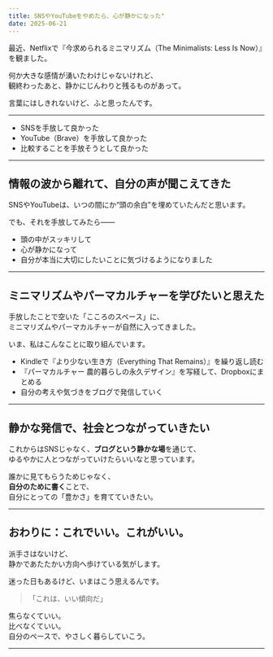 ```yaml
---
title: SNSやYouTubeをやめたら、心が静かになった"
date: 2025-06-21
---
```


最近、Netflixで『今求められるミニマリズム（The Minimalists: Less Is Now）』を観ました。

何か大きな感情が湧いたわけじゃないけれど、  
観終わったあと、静かにじんわりと残るものがあって。

言葉にはしきれないけど、ふと思ったんです。

---

- SNSを手放して良かった  
- YouTube（Brave）を手放して良かった  
- 比較することを手放そうとして良かった  

---

## 情報の波から離れて、自分の声が聞こえてきた

SNSやYouTubeは、いつの間にか“頭の余白”を埋めていたんだと思います。

でも、それを手放してみたら——

- 頭の中がスッキリして  
- 心が静かになって  
- 自分が本当に大切にしたいことに気づけるようになりました

---

## ミニマリズムやパーマカルチャーを学びたいと思えた

手放したことで空いた「こころのスペース」に、  
ミニマリズムやパーマカルチャーが自然に入ってきました。

いま、私はこんなことに取り組んでいます。

- Kindleで『より少ない生き方（Everything That Remains）』を繰り返し読む
- 『パーマカルチャー 農的暮らしの永久デザイン』を写経して、Dropboxにまとめる
- 自分の考えや気づきをブログで発信していく

---

## 静かな発信で、社会とつながっていきたい

これからはSNSじゃなく、**ブログという静かな場**を通じて、  
ゆるやかに人とつながっていけたらいいなと思っています。

誰かに見てもらうためじゃなく、  
**自分のために書く**ことで、  
自分にとっての「豊かさ」を育てていきたい。

---

## おわりに：これでいい。これがいい。

派手さはないけど、  
静かであたたかい方向へ歩けている気がします。

迷った日もあるけど、いまはこう思えるんです。

> 「これは、いい傾向だ」

焦らなくていい。  
比べなくていい。  
自分のペースで、やさしく暮らしていこう。

---


